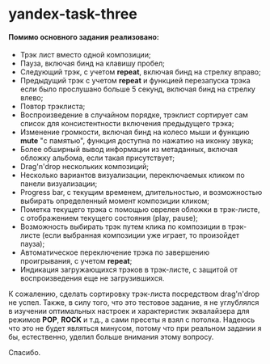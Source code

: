 # yandex-task-three

#### Помимо основного задания реализовано:

* Трэк лист вместо одной композиции;
* Пауза, включая бинд на клавишу пробел;
* Следующий трэк, с учетом **repeat**, включая бинд на стрелку вправо;
* Предыдущий трэк с учетом **repeat** и функцией перезапуска трэка если было прослушано больше 5 секунд, включая бинд на стрелку влево;
* Повтор трэклиста;
* Воспроизведение в случайном порядке, трэклист сортирует сам список для консистентности включения предыдущего трэка;
* Изменение громкости, включая бинд на колесо мыши и функцию **mute** "с памятью", функция доступна по нажатию на иконку звука;
* Более обширный вывод информации из метаданных, включая обложку альбома, если такая присутствует;
* Drag'n'drop нескольких композиций;
* Несколько вариантов визуализации, переключаемых кликом по панели визуализации;
* Progress bar, с текущим временем, длительностью, и возможностью выбирать определенный момент композиции кликом;
* Пометка текущего трэка с помощью оврелея обложки в трэк-листе, с отображением текущего состояния (play, pause);
* Возможность выбирать трэк путем клика по композиции в трэк-листе (если выбранная композиции уже играет, то произойдет пауза);
* Автоматическое переключение трэка по завершению проигрывания, с учетом **repeat**;
* Индикация загружающихся трэков в трэк-листе, с защитой от воспроизведения еще не загрузившихся.

К сожалению, сделать сортировку трэк-листа посредством drag'n'drop не успел.
Также, в силу того, что это тестовое задание, я не углублялся в изучении оптимальных настроек и характеристик эквалайзера для режимов **POP**, **ROCK** и т.д., а сами пресеты я взял с потолка. Надеюсь что это не будет являться минусом, потому что при реальном задании я бы, естественно, уделил больше внимания этому вопросу.

Спасибо.
